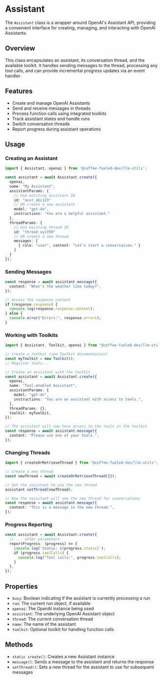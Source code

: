 # Assistant

The `Assistant` class is a wrapper around OpenAI's Assistant API, providing a convenient interface for creating, managing, and interacting with OpenAI Assistants.

## Overview

This class encapsulates an assistant, its conversation thread, and the available toolkit. It handles sending messages to the thread, processing any tool calls, and can provide incremental progress updates via an event handler.

## Features

- Create and manage OpenAI Assistants
- Send and receive messages in threads
- Process function calls using integrated toolkits
- Track assistant states and handle runs
- Switch conversation threads
- Report progress during assistant operations

## Usage

### Creating an Assistant

```typescript
import { Assistant, openai } from '@coffee-fueled-dev/llm-utils';

const assistant = await Assistant.create({
  openai,
  name: "My Assistant",
  assistantParams: {
    // Use existing assistant ID
    id: "asst_abc123"
    // OR create a new assistant
    model: "gpt-4o",
    instructions: "You are a helpful assistant."
  },
  threadParams: {
    // Use existing thread ID
    id: "thread_xyz789"
    // OR create a new thread
    messages: [
      { role: "user", content: "Let's start a conversation." }
    ]
  }
});
```

### Sending Messages

```typescript
const response = await assistant.message({
  content: "What's the weather like today?",
});

// Access the response content
if (response.response) {
  console.log(response.response.content);
} else {
  console.error("Errors:", response.errors);
}
```

### Working with Toolkits

```typescript
import { Assistant, Toolkit, openai } from "@coffee-fueled-dev/llm-utils";

// Create a toolkit (see Toolkit documentation)
const myToolkit = new Toolkit();
// Register tools...

// Create an assistant with the toolkit
const assistant = await Assistant.create({
  openai,
  name: "Tool-enabled Assistant",
  assistantParams: {
    model: "gpt-4o",
    instructions: "You are an assistant with access to tools.",
  },
  threadParams: {},
  toolkit: myToolkit,
});

// The assistant will now have access to the tools in the toolkit
const response = await assistant.message({
  content: "Please use one of your tools.",
});
```

### Changing Threads

```typescript
import { createOrRetrieveThread } from "@coffee-fueled-dev/llm-utils";

// Create a new thread
const newThread = await createOrRetrieveThread({});

// Set the assistant to use the new thread
assistant.setThread(newThread);

// Now the assistant will use the new thread for conversations
const response = await assistant.message({
  content: "This is a message in the new thread.",
});
```

### Progress Reporting

```typescript
const assistant = await Assistant.create({
  // ... other parameters
  reportProgress: (progress) => {
    console.log(`Status: ${progress.status}`);
    if (progress.toolCalls) {
      console.log("Tool calls:", progress.toolCalls);
    }
  },
});
```

## Properties

- `busy`: Boolean indicating if the assistant is currently processing a run
- `run`: The current run object, if available
- `openai`: The OpenAI instance being used
- `assistant`: The underlying OpenAI Assistant object
- `thread`: The current conversation thread
- `name`: The name of the assistant
- `toolkit`: Optional toolkit for handling function calls

## Methods

- `static create()`: Creates a new Assistant instance
- `message()`: Sends a message to the assistant and returns the response
- `setThread()`: Sets a new thread for the assistant to use for subsequent messages
